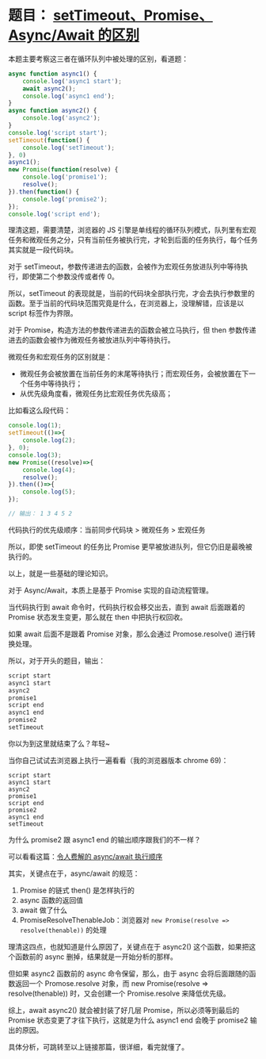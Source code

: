 # 题目： [setTimeout、Promise、Async/Await 的区别](https://github.com/Advanced-Frontend/Daily-Interview-Question/issues/33)

本题主要考察这三者在循环队列中被处理的区别，看道题：

```javascript
async function async1() {
    console.log('async1 start');
    await async2();
    console.log('async1 end');
}
async function async2() {
    console.log('async2');
}
console.log('script start');
setTimeout(function() {
    console.log('setTimeout');
}, 0)
async1();
new Promise(function(resolve) {
    console.log('promise1');
    resolve();
}).then(function() {
    console.log('promise2');
});
console.log('script end');
```

理清这题，需要清楚，浏览器的 JS 引擎是单线程的循环队列模式，队列里有宏观任务和微观任务之分，只有当前任务被执行完，才轮到后面的任务执行，每个任务其实就是一段代码块。

对于 setTimeout，参数传递进去的函数，会被作为宏观任务放进队列中等待执行，即使第二个参数没传或者传 0。

所以，setTimeout 的表现就是，当前的代码块全部执行完，才会去执行参数里的函数。至于当前的代码块范围究竟是什么，在浏览器上，没理解错，应该是以 script 标签作为界限。

对于 Promise，构造方法的参数传递进去的函数会被立马执行，但 then 参数传递进去的函数会被作为微观任务被放进队列中等待执行。

微观任务和宏观任务的区别就是：

- 微观任务会被放置在当前任务的末尾等待执行；而宏观任务，会被放置在下一个任务中等待执行；
- 从优先级角度看，微观任务比宏观任务优先级高；

比如看这么段代码：

```javascript
console.log(1);
setTimeout(()=>{
    console.log(2);
}, 0);
console.log(3);
new Promise((resolve)=>{
    console.log(4);
    resolve();
}).then(()=>{
   	console.log(5); 
});

// 输出： 1 3 4 5 2
```

代码执行的优先级顺序：当前同步代码块 > 微观任务 > 宏观任务

所以，即使 setTimeout 的任务比 Promise 更早被放进队列，但它仍旧是最晚被执行的。

以上，就是一些基础的理论知识。

对于 Async/Await，本质上是基于 Promise 实现的自动流程管理。

当代码执行到 await 命令时，代码执行权会移交出去，直到 await 后面跟着的 Promise 状态发生变更，那么就在 then 中把执行权回收。

如果 await 后面不是跟着 Promise 对象，那么会通过 Promose.resolve() 进行转换处理。

所以，对于开头的题目，输出：

```javascript
script start
async1 start
async2
promise1
script end
async1 end
promise2
setTimeout
```

你以为到这里就结束了么？年轻~

当你自己试试去浏览器上执行一遍看看（我的浏览器版本 chrome 69)：

```
script start
async1 start
async2
promise1
script end
promise2
async1 end
setTimeout
```

为什么 promise2 跟 async1 end 的输出顺序跟我们的不一样？

可以看看这篇：[令人费解的 async/await 执行顺序](https://juejin.im/post/5c3cc981f265da616a47e028)

其实，关键点在于，async/await 的规范：

1. Promise 的链式 then() 是怎样执行的
2. async 函数的返回值
3. await 做了什么
4. PromiseResolveThenableJob：浏览器对 `new Promise(resolve => resolve(thenable))` 的处理

理清这四点，也就知道是什么原因了，关键点在于 async2() 这个函数，如果把这个函数前的 async 删掉，结果就是一开始分析的那样。

但如果 async2 函数前的 async 命令保留，那么，由于 async 会将后面跟随的函数返回一个 Promose.resolve 对象，而 new Promise(resolve => resolve(thenable)) 时，又会创建一个 Promise.resolve 来降低优先级。

综上，await async2() 就会被封装了好几层 Promise，所以必须等到最后的 Promise 状态变更了才往下执行，这就是为什么 async1 end 会晚于 promise2 输出的原因。

具体分析，可跳转至以上链接那篇，很详细，看完就懂了。